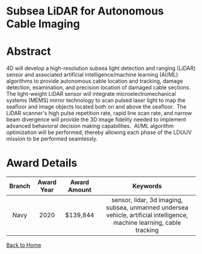
Subsea LiDAR for Autonomous Cable Imaging
=========================================

# Abstract


4D will develop a high-resolution subsea light detection and ranging (LiDAR) sensor and associated artificial intelligence/machine learning (AI/ML) algorithms to provide autonomous cable location and tracking, damage detection, examination, and precision location of damaged cable sections.  The light-weight LiDAR sensor will integrate microelectromechanical systems (MEMS) mirror technology to scan pulsed laser light to map the seafloor and image objects located both on and above the seafloor.  The LiDAR scanner's high pulse repetition rate, rapid line scan rate, and narrow beam divergence will provide the 3D image fidelity needed to implement advanced behavioral decision making capabilities.  AI/ML algorithm optimization will be performed, thereby allowing each phase of the LDUUV mission to be performed seamlessly.  

# Award Details

|Branch|Award Year|Award Amount|Keywords|
| :---: | :---: | :---: | :---: |
|Navy|2020|$139,844|sensor, lidar, 3d imaging, subsea, unmanned undersea vehicle, artificial intelligence, machine learning, cable tracking|
  
  


[Back to Home](https://github.com/chrischow/dod_sbir_awards/Reports/JH/#2168)